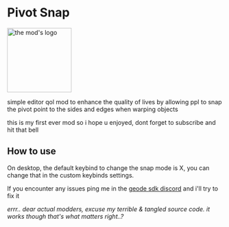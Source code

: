 # Pivot Snap

<img src="logo.png" width="150" alt="the mod's logo" />

simple editor qol mod to enhance the quality of lives by allowing ppl to snap the pivot point to the sides and edges when warping objects

this is my first ever mod so i hope u enjoyed, dont forget to subscribe and hit that bell

## How to use
On desktop, the default keybind to change the snap mode is X, you can change that in the custom keybinds settings.

If you encounter any issues ping me in the [geode sdk discord](discord.gg/geode) and i'll try to fix it


*errr.. dear actual modders, excuse my terrible & tangled source code. it works though that's what matters right..?*